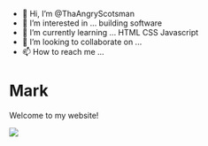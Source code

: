- 👋 Hi, I’m @ThaAngryScotsman
- 👀 I’m interested in ... building software
- 🌱 I’m currently learning ... HTML CSS Javascript
- 💞️ I’m looking to collaborate on ...
- 📫 How to reach me ...

<!---
ThaAngryScotsman/ThaAngryScotsman is a ✨ special ✨ repository because its `README.md` (this file) appears on your GitHub profile.
You can click the Preview link to take a look at your changes.
--->

<html>
 
<body>
  <h1>Mark</h1>
  <p>Welcome to my website!</p>
  <img src="https://content.codecademy.com/articles/github-pages-via-web-app/happy-ice-cream.gif" />
</body>
 
</html>
